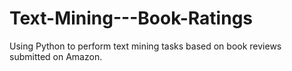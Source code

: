 # Text-Mining---Book-Ratings
Using Python to perform text mining tasks based on book reviews submitted on Amazon. 
